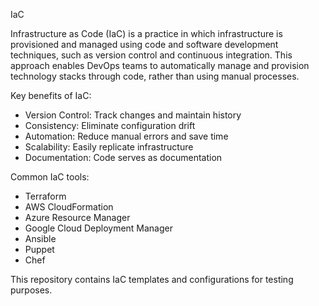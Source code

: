 IaC

Infrastructure as Code (IaC) is a practice in which infrastructure is provisioned and managed using code and software development techniques, such as version control and continuous integration. This approach enables DevOps teams to automatically manage and provision technology stacks through code, rather than using manual processes.

Key benefits of IaC:
- Version Control: Track changes and maintain history
- Consistency: Eliminate configuration drift
- Automation: Reduce manual errors and save time
- Scalability: Easily replicate infrastructure
- Documentation: Code serves as documentation

Common IaC tools:
- Terraform
- AWS CloudFormation
- Azure Resource Manager
- Google Cloud Deployment Manager
- Ansible
- Puppet
- Chef

This repository contains IaC templates and configurations for testing purposes.
